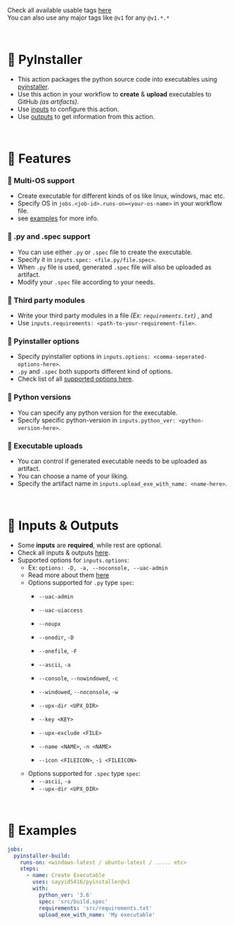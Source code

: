 Check all available usable tags [here](../../tags)
<br>
You can also use any major tags like `@v1` for any `@v1.*.*`


<br>


# 🔰 PyInstaller
  - This action packages the python source code into executables using [pyinstaller](https://pyinstaller.org).
  - Use this action in your workflow to **create** & **upload** executables to GitHub _(as artifacts)_.
  - Use [inputs](#-inputs--outputs) to configure this action.
  - Use [outputs](#-inputs--outputs) to get information from this action.


<br>


# 🔰 Features
### 💠 Multi-OS support
  - Create executable for different kinds of os like linux, windows, mac etc.
  - Specify OS in `jobs.<job-id>.runs-on=<your-os-name>` in your workflow file.
  - see [examples](#-examples) for more info.

### 💠 .py and .spec support
  - You can use either `.py` or `.spec` file to create the executable.
  - Specify it in `inputs.spec: <file.py/file.spec>`.
  - When `.py` file is used, generated `.spec` file will also be uploaded as artifact.
  - Modify your `.spec` file according to your needs.

### 💠 Third party modules
  - Write your third party modules in a file _(Ex: `requirements.txt`)_ , and
  - Use `inputs.requirements: <path-to-your-requirement-file>`.

### 💠 Pyinstaller options
  - Specify pyinstaller options in `inputs.options: <comma-seperated-options-here>`.
  - `.py` and `.spec` both supports different kind of options.
  - Check list of all [supported options here](#-inputs--outputs).

### 💠 Python versions
  - You can specify any python version for the executable.
  - Specify specific python-version in `inputs.python_ver: <python-version-here>`.

### 💠 Executable uploads
  - You can control if generated executable needs to be uploaded as artifact.
  - You can choose a name of your liking.
  - Specify the artifact name in `inputs.upload_exe_with_name: <name-here>`.


<br>


# 🔰 Inputs & Outputs

  - Some **inputs** are **required**, while rest are optional. 
  - Check all inputs & outputs [here](/action.yml).
  - Supported options for `inputs.options`:
    - Ex: `options: -D, -a, --noconsole, --uac-admin`
    - Read more about them [here](https://pyinstaller.org/en/stable/usage.html#options)
    - Options supported for `.py` type `spec`:
      - `--uac-admin`
      - `--uac-uiaccess`
      - `--noupx`
      
      - `--onedir`,                         `-D`
      - `--onefile`,                        `-F`
      - `--ascii`,                          `-a`
      - `--console`,    `--nowindowed`,     `-c`
      - `--windowed`,   `--noconsole`,      `-w`
      
      - `--upx-dir <UPX_DIR>`
      - `--key <KEY>`
      - `--upx-exclude <FILE>`

      - `--name <NAME>`,                    `-n <NAME>`
      - `--icon <FILEICON>`,                `-i <FILEICON>`
    - Options supported for `.spec` type `spec`:
      - `--ascii`,                          `-a`
      - `--upx-dir <UPX_DIR>`


<br>


# 🔰 Examples

```yaml
jobs:
  pyinstaller-build:
    runs-on: <windows-latest / ubuntu-latest / ..... etc>
    steps:
      - name: Create Executable
        uses: sayyid5416/pyinstaller@v1
        with:
          python_ver: '3.6'
          spec: 'src/build.spec'
          requirements: 'src/requirements.txt'
          upload_exe_with_name: 'My executable'
```
